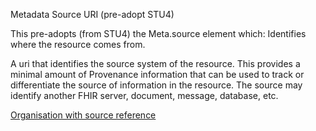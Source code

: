 Metadata Source URI (pre-adopt STU4)

This pre-adopts (from STU4) the Meta.source element which: Identifies where the resource comes from.

A uri that identifies the source system of the resource. This provides a minimal amount of Provenance information that can be used to track or differentiate the source of information in the resource. The source may identify another FHIR server, document, message, database, etc.

[Organisation with source reference](Organization-example4.html)